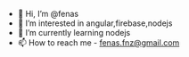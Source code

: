 - 👋 Hi, I’m @fenas
- 👀 I’m interested in angular,firebase,nodejs
- 🌱 I’m currently learning nodejs
- 📫 How to reach me - fenas.fnz@gmail.com

<!---
fenas/fenas is a ✨ special ✨ repository because its `README.md` (this file) appears on your GitHub profile.
You can click the Preview link to take a look at your changes.
--->

